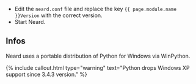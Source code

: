* Edit the `neard.conf` file and replace the key `{{ page.module.name }}Version` with the correct version.
* Start Neard.

## Infos

Neard uses a portable distribution of Python for Windows via WinPython.

{% include callout.html type="warning" text="Python drops Windows XP support since 3.4.3 version." %}